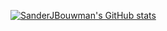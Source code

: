 [![SanderJBouwman's GitHub stats](https://github-readme-stats.vercel.app/api?username=SanderJBouwman)](https://github.com/anuraghazra/github-readme-stats)
